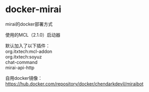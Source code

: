 # docker-mirai
mirai的docker部署方式 


使用的MCL（2.1.0）启动器

默认加入了以下插件：  
org.itxtech:mcl-addon  
org.itxtech:soyuz  
chat-command  
mirai-api-http  


自用docker镜像：https://hub.docker.com/repository/docker/chendarkdevil/miraibot